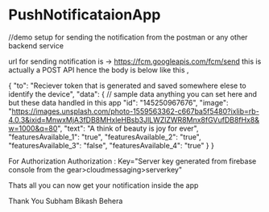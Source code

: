 # PushNotificataionApp

//demo setup for sending the notification from the postman or any other backend service

url for sending notification is  ->  https://fcm.googleapis.com/fcm/send
this is actually a POST API hence the body is below like this ,

{
    "to": "Reciever token that is generated and saved somewhere elese to identify the device",
    "data": {
        // sample data anything you can set here and but these data handled in this app
        "id": "145250967676",
        "image": "https://images.unsplash.com/photo-1559563362-c667ba5f5480?ixlib=rb-4.0.3&ixid=MnwxMjA3fDB8MHxleHBsb3JlLWZlZWR8Mnx8fGVufDB8fHx8&w=1000&q=80",
        "text": "A think of beauty is joy for ever",
        "featuresAvailable_1": "true",
        "featuresAvailable_2": "true",
        "featuresAvailable_3": "false",
        "featuresAvailable_4": "true"
    }
}

For Authorization 
Authorization  : Key="Server key generated from firebase console from the gear>cloudmessaging>serverkey"

Thats all you can now get your notification inside the app

Thank You
Subham Bikash Behera
